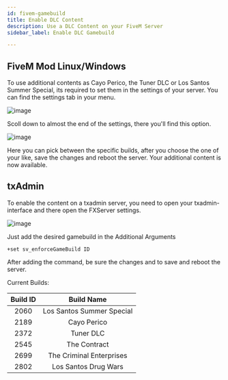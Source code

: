 ```yaml
---
id: fivem-gamebuild
title: Enable DLC Content
description: Use a DLC Content on your FiveM Server
sidebar_label: Enable DLC Gamebuild

---
```


## FiveM Mod Linux/Windows
To use additional contents as Cayo Perico, the Tuner DLC or Los Santos Summer Special, its required to set them in the settings of your server.
You can find the settings tab in your menu.

![image](https://user-images.githubusercontent.com/13604413/159138053-e9b031f6-0316-4330-9ffa-be661259b6ce.png)

Scoll down to almost the end of the settings, there you'll find this option.

![image](https://user-images.githubusercontent.com/13604413/159138054-48f0b832-e2ae-45ea-9f3b-67ee9c55cc6e.png)

Here you can pick between the specific builds, after you choose the one of your like, save the changes and reboot the server.
Your additional content is now available.

## txAdmin
To enable the content on a txadmin server, you need to open your txadmin-interface and there open the FXServer settings.

![image](https://user-images.githubusercontent.com/13604413/159138094-9d72159c-36f7-4193-aea9-fb1c0260ad04.png)

Just add the desired gamebuild in the Additional Arguments

```
+set sv_enforceGameBuild ID
```

After adding the command, be sure the changes and to save and reboot the server.

Current Builds:

| Build ID | Build Name                |
| :------: | :-----------------------: |
| 2060     | Los Santos Summer Special |
| 2189     | Cayo Perico               |
| 2372     | Tuner DLC                 |
| 2545     | The Contract              |
| 2699     | The Criminal Enterprises  |
| 2802     | Los Santos Drug Wars      |
